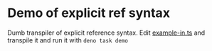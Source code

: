 # Demo of explicit ref syntax

Dumb transpiler of explicit reference syntax. Edit [example-in.ts](./example-in.ts) and transpile it and run it with ```deno task demo``` 